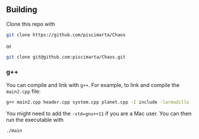 ## Building

Clone this repo with

```bash
git clone https://github.com/piscimarta/Chaos
```

or

```bash
git clone git@github.com:piscimarta/Chaos.git
```

### g++

You can compile and link with `g++`. For example, to link and compile the `main2.cpp` file:

```bash
g++ main2.cpp header.cpp system.cpp planet.cpp -I include -larmadillo -o main2
```
You might need to add the  `-std=gnu++11` if you are a Mac user.
You can then run the executable with

```bash
./main
```

